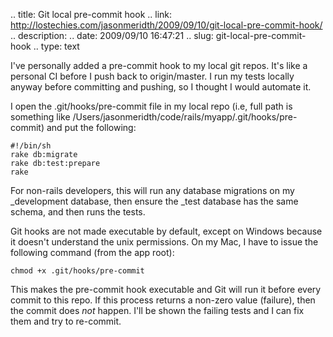 .. title: Git local pre-commit hook
.. link: http://lostechies.com/jasonmeridth/2009/09/10/git-local-pre-commit-hook/
.. description: 
.. date: 2009/09/10 16:47:21
.. slug: git-local-pre-commit-hook
.. type: text


I've personally added a pre-commit hook to my local git repos. It's like a personal CI before I push back to origin/master. I run my tests locally anyway before committing and pushing, so I thought I would automate it.

I open the .git/hooks/pre-commit file in my local repo (i.e, full path is something like /Users/jasonmeridth/code/rails/myapp/.git/hooks/pre-commit) and put the following:
    
    
    #!/bin/sh
    rake db:migrate
    rake db:test:prepare
    rake
    

For non-rails developers, this will run any database migrations on my _development database, then ensure the _test database has the same schema, and then runs the tests.

Git hooks are not made executable by default, except on Windows because it doesn't understand the unix permissions. On my Mac, I have to issue the following command (from the app root):
    
    
    chmod +x .git/hooks/pre-commit
    

This makes the pre-commit hook executable and Git will run it before every commit to this repo. If this process returns a non-zero value (failure), then the commit does _not_ happen. I'll be shown the failing tests and I can fix them and try to re-commit.